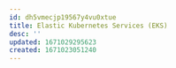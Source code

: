 ```yaml
---
id: dh5vmecjp19567y4vu0xtue
title: Elastic Kubernetes Services (EKS)
desc: ''
updated: 1671029295623
created: 1671023051240
---
```

